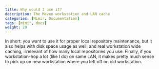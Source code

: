 ```yaml
---
title: Why would I use it?
description: The Maven workstation and LAN cache
categories: [Mimir, Documentation]
tags: [mimir, docs]
weight: 20
---
```


In short: you want to use it for proper local repository maintenance, but it also helps with disk space usage as well,
and real workstation wide caching, irrelevant of how many local repositories you use. Finally, if you workstation-hop
a lot (like I do) on same LAN, it makes pretty much sense to pick up on new workstation where you left off on
old workstation.
